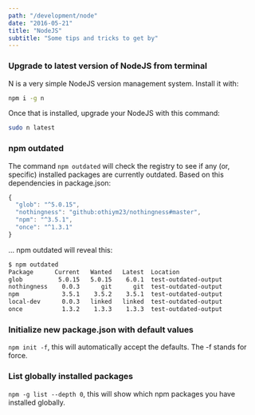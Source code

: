 ```yaml
---
path: "/development/node"
date: "2016-05-21"
title: "NodeJS"
subtitle: "Some tips and tricks to get by"
---
```


### Upgrade to latest version of NodeJS from terminal
N is a very simple NodeJS version management system. Install it with:
```bash
npm i -g n
```
Once that is installed, upgrade your NodeJS with this command:
```bash
sudo n latest
```

### npm outdated
The command `npm outdated` will check the registry to see if any (or, specific) installed packages are currently outdated. Based on this dependencies in package.json:

```javascript
{
  "glob": "^5.0.15",
  "nothingness": "github:othiym23/nothingness#master",
  "npm": "^3.5.1",
  "once": "^1.3.1"
}
```

... npm outdated will reveal this:

```bash
$ npm outdated
Package      Current   Wanted   Latest  Location
glob          5.0.15   5.0.15    6.0.1  test-outdated-output
nothingness    0.0.3      git      git  test-outdated-output
npm            3.5.1    3.5.2    3.5.1  test-outdated-output
local-dev      0.0.3   linked   linked  test-outdated-output
once           1.3.2    1.3.3    1.3.3  test-outdated-output
```

### Initialize new package.json with default values 
`npm init -f`, this will automatically accept the defaults. The -f stands for force.

### List globally installed packages
`npm -g list --depth 0`, this will show which npm packages you have installed globally.